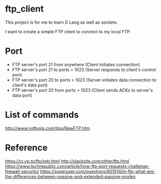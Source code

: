 # ftp_client

This project is for me to learn D Lang as well as sockets.

I want to create a simple FTP client to connect to my local FTP.

# Port
- FTP server's port 21 from anywhere (Client initiates connection)
- FTP server's port 21 to ports > 1023 (Server responds to client's control port)
- FTP server's port 20 to ports > 1023 (Server initiates data connection to client's data port)
- FTP server's port 20 from ports > 1023 (Client sends ACKs to server's data port)


# List of commands
http://www.nsftools.com/tips/RawFTP.htm

# Reference
https://cr.yp.to/ftp/retr.html
http://slacksite.com/other/ftp.html
https://www.techrepublic.com/article/how-ftp-port-requests-challenge-firewall-security/
https://superuser.com/questions/801514/in-ftp-what-are-the-differences-between-passive-and-extended-passive-modes
